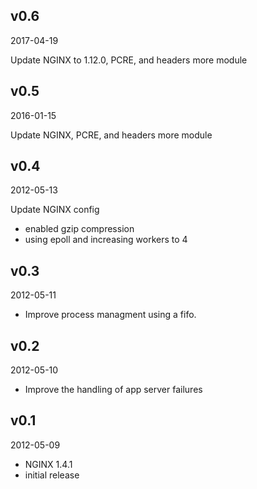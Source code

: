 ## v0.6

2017-04-19

Update NGINX to 1.12.0, PCRE, and headers more module

## v0.5

2016-01-15

Update NGINX, PCRE, and headers more module

## v0.4

2012-05-13

Update NGINX config

* enabled gzip compression
* using epoll and increasing workers to 4

## v0.3

2012-05-11

* Improve process managment using a fifo.

## v0.2

2012-05-10

* Improve the handling of app server failures

## v0.1

2012-05-09

* NGINX 1.4.1
* initial release
